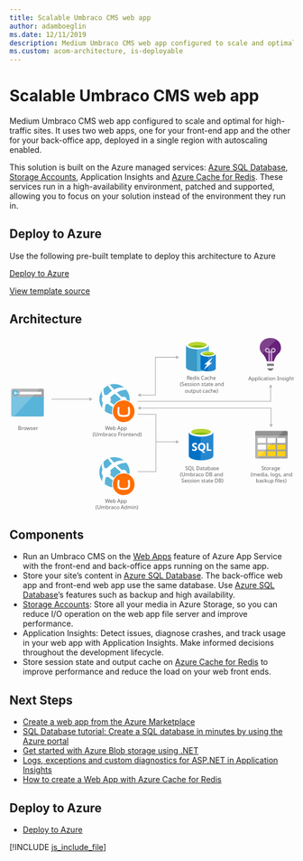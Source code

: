 ```yaml
---
title: Scalable Umbraco CMS web app
author: adamboeglin
ms.date: 12/11/2019
description: Medium Umbraco CMS web app configured to scale and optimal for high-traffic sites. It uses two web apps, one for your front-end app and the other for your back-office app, deployed in a single region with autoscaling enabled.
ms.custom: acom-architecture, is-deployable
---
```

# Scalable Umbraco CMS web app

Medium Umbraco CMS web app configured to scale and optimal for high-traffic sites. It uses two web apps, one for your front-end app and the other for your back-office app, deployed in a single region with autoscaling enabled.

This solution is built on the Azure managed services: [Azure SQL Database](/en-us/services/sql-database/), [Storage Accounts](/en-us/services/storage/), Application Insights and [Azure Cache for Redis](/en-us/services/cache/). These services run in a high-availability environment, patched and supported, allowing you to focus on your solution instead of the environment they run in.


## Deploy to Azure

Use the following pre-built template to deploy this architecture to Azure

[Deploy to Azure](https://portal.azure.com/#create/Microsoft.Template/uri/https%3A%2F%2Fraw.githubusercontent.com%2FAzure%2Fazure-quickstart-templates%2Fmaster%2Fumbraco-cms-webapp-redis-cache%2Fazuredeploy.json)

[View template source](/en-us/resources/templates/umbraco-cms-webapp-redis-cache/)


## Architecture

<svg class="architecture-diagram" aria-labelledby="medium-umbraco-web-app" height="403.089" viewbox="0 0 655.575 403.089" width="655.575" xmlns="http://www.w3.org/2000/svg" xmlns:xlink="http://www.w3.org/1999/xlink"><title id="medium-umbraco-web-app">Scalable Umbraco CMS web app</title><desc>Medium Umbraco CMS web app configured to scale and optimal for high-traffic sites. It uses two web apps, one for your front-end app and the other for your back-office app, deployed in a single region with autoscaling enabled.</desc><g><line fill="none" stroke="#B5B5B5" stroke-miterlimit="10" stroke-width="1.643" x1="96.803" x2="185.63" y1="144.728" y2="144.728"></line><polygon fill="#B5B5B5" points="184.432,148.824 191.524,144.728 184.432,140.633"></polygon></g><g><polyline fill="none" points="295.803,149.728 338.381,149.728
            602.803,149.728 602.803,116.556" stroke="#B5B5B5" stroke-miterlimit="10" stroke-width="1.643"></polyline><polygon fill="#B5B5B5" points="606.899,117.754 602.803,110.662 598.708,117.754"></polygon></g><polyline fill="none" points="295.803,179.728 337.947,179.728
        337.947,311.686 295.803,311.686" stroke="#B5B5B5" stroke-miterlimit="10" stroke-width="1.643"></polyline><g><line fill="none" stroke="#B5B5B5" stroke-miterlimit="10" stroke-width="1.643" x1="337.947" x2="385.63" y1="243.207" y2="243.207"></line><polygon fill="#B5B5B5" points="384.432,247.303 391.524,243.207 384.432,239.112"></polygon></g><g><polyline fill="none" points="301.698,135.346 336.803,135.346
            336.803,48.454 385.63,48.454" stroke="#B5B5B5" stroke-miterlimit="10" stroke-width="1.643"></polyline><polygon fill="#B5B5B5" points="302.896,139.442 295.803,135.346 302.896,131.251"></polygon><polygon fill="#B5B5B5" points="384.432,52.55 391.524,48.454 384.432,44.359"></polygon></g><g><polyline fill="none" points="301.698,165.346 603.804,165.346
            603.804,203.824" stroke="#B5B5B5" stroke-miterlimit="10" stroke-width="1.643"></polyline><polygon fill="#B5B5B5" points="302.896,169.442 295.803,165.346 302.896,161.251"></polygon><polygon fill="#B5B5B5" points="599.708,202.625 603.804,209.718 607.899,202.625"></polygon></g><g><g><path d="M4.209,181.653c0,1.662,1.348,3.01,3.01,3.01H76.2c1.662,0,3.01-1.348,3.01-3.01V134.66h-75
                L4.209,181.653z" fill="#59B4D9"></path><path d="M76.2,120.713H7.219c-1.662-0.001-3.009,1.346-3.01,3.008c0,0.001,0,0.002,0,0.003v15.94h75v-15.94
                C79.21,122.062,77.862,120.714,76.2,120.713C76.2,120.713,76.199,120.713,76.2,120.713" fill="#A0A1A2"></path><path d="M7.23,120.713c-1.662,0-3.01,1.348-3.01,3.01
                c0,0,0,0.001,0,0.001v57.93c0.001,1.662,1.348,3.009,3.01,3.01h3.282l59.127-63.951L7.23,120.713z" fill="#FFFFFF" opacity="0.2"></path><rect fill="#FFFFFF" height="5.913" width="50.506" x="23.494" y="127.881"></rect><path d="M21.174,130.737c-0.001,4.041-3.278,7.316-7.319,7.315c-4.041-0.001-7.316-3.278-7.315-7.319
                c0.001-4.04,3.277-7.315,7.317-7.315C17.899,123.419,21.175,126.695,21.174,130.737" fill="#59B4D9"></path><polygon fill="#FFFFFF" points="13.083,131.561 16.402,135.065 14.601,135.065 10.162,130.838 14.584,126.611 16.381,126.611
                13.083,130.094 21.172,130.094 21.172,131.561"></polygon></g><text fill="#5D5D5D" font-family="'Segoe UI'" font-size="12px" transform="matrix(1 0 0 1 19.615 215.904)">Browser</text><rect fill="#FF00FF" fill-opacity="0" height="104.309" width="83.417" y="115.383"></rect></g><g><path d="M567.085,278.8c-0.053,1.521,1.138,2.797,2.659,2.85c0.064,0.002,0.128,0.002,0.191,0h69.3
            c1.521,0.053,2.797-1.138,2.85-2.659c0.002-0.064,0.002-0.128,0-0.191v-49.65h-75L567.085,278.8z" fill="#A0A1A2"></path><path d="M639.235,217.754h-69.3c-1.521-0.053-2.797,1.138-2.85,2.659c-0.002,0.064-0.002,0.128,0,0.191v8.55h75
            V220.6c0.053-1.521-1.138-2.797-2.659-2.85c-0.064-0.002-0.128-0.002-0.191,0" fill="#7A7A7A"></path><rect fill="#FFFFFF" height="11.4" width="18.9" x="595.285" y="234.104"></rect><rect fill="#FCD116" height="11.4" width="18.9" x="595.285" y="249.554"></rect><rect fill="#FCD116" height="11.4" width="18.9" x="617.785" y="249.554"></rect><rect fill="#FFFFFF" height="11.4" width="18.9" x="617.785" y="234.104"></rect><rect fill="#FFFFFF" height="11.4" width="18.9" x="572.785" y="234.104"></rect><rect fill="#FFFFFF" height="11.4" width="18.9" x="572.785" y="249.554"></rect><rect fill="#FCD116" height="11.4" width="18.9" x="572.785" y="264.854"></rect><rect fill="#FCD116" height="11.4" width="18.9" x="595.285" y="264.854"></rect><rect fill="#FCD116" height="11.4" width="18.9" x="617.785" y="264.854"></rect><path d="M569.935,217.754c-1.529,0.104-2.746,1.321-2.85,2.85v58.2
            c0.104,1.529,1.321,2.746,2.85,2.85h3.15l59.4-63.9L569.935,217.754z" fill="#FFFFFF" opacity="0.2"></path></g><text fill="#5D5D5D" font-family="'Segoe UI'" font-size="12px" transform="matrix(1 0 0 1 581.563 308.072)">S</text><text fill="#5D5D5D" font-family="'Segoe UI'" font-size="12px" transform="matrix(1 0 0 1 587.551 308.072)">torage</text><text fill="#5D5D5D" font-family="'Segoe UI'" font-size="12px" transform="matrix(1 0 0 1 556.842 322.472)">(media, logs, and</text><text fill="#5D5D5D" font-family="'Segoe UI'" font-size="12px" transform="matrix(1 0 0 1 568.7371 336.872)">backup files)</text><rect fill="#FF00FF" fill-opacity="0" height="123.885" width="83.417" x="562.876" y="216.399"></rect><g><path d="M626.569,25.962L626.569,25.962v-0.451c0-11.57-9.918-21.187-22.089-21.338
            c-0.3-0.451-7.213,0.15-7.213,0.15l0,0c-10.967,1.353-19.535,10.519-19.535,21.188c0,0.3-1.2,8.715,7.363,15.778
            c3.907,3.456,7.964,12.773,8.565,15.477l0.451,0.9h15.928l0.451-0.9c0.6-2.7,4.809-12.021,8.565-15.327
            C627.621,34.226,626.569,26.262,626.569,25.962z" fill="#68217A"></path><rect fill="#7A7A7A" height="5.109" width="15.928" x="594.412" y="63.077"></rect><polygon fill="#7A7A7A" points="599.371,79.006 605.231,79.006 610.19,73.746 594.412,73.746"></polygon><g opacity="0.65"><path d="M606.283,56.917h-3.005V37.833h-2.555v18.933h-3.005V37.833h-2.555c-3.051-0.046-5.514-2.509-5.56-5.56
                c0.003-3.071,2.494-5.558,5.565-5.555c3.067,0.003,5.552,2.488,5.555,5.555v2.555h2.555v-2.555c0-3.071,2.489-5.56,5.56-5.56
                c3.071,0,5.56,2.489,5.56,5.56s-2.489,5.56-5.56,5.56l0,0h-2.555V56.917z M595.163,29.717
                c-1.399-0.012-2.543,1.112-2.555,2.511c0,0.015,0,0.029,0,0.044c0.041,1.394,1.161,2.514,2.555,2.555h2.555v-2.554
                c-0.092-1.371-1.184-2.463-2.555-2.555V29.717z M608.837,29.717c-1.394,0.041-2.514,1.161-2.555,2.555v2.555h2.555
                c1.394-0.041,2.514-1.161,2.555-2.555c0.012-1.399-1.113-2.542-2.512-2.554c-0.014,0-0.029,0-0.043,0L608.837,29.717z" fill="#FFFFFF"></path></g><g opacity="0.15"><path d="M604.48,4.173c-0.3-0.451-7.213,0.15-7.213,0.15c-10.967,1.353-19.535,10.519-19.535,21.188
                c0,0.3-1.052,7.664,5.86,14.426L616.05,7.479C612.574,5.327,608.568,4.182,604.48,4.173z" fill="#FFFFFF"></path></g></g><text fill="#5D5D5D" font-family="'Segoe UI'" font-size="12px" transform="matrix(1 0 0 1 551.1851 101.317)">Application Insights</text><rect fill="#FF00FF" fill-opacity="0" height="104.309" width="63.9" x="570.785"></rect><g><path d="M407.387,20.243v50.845c0,5.352,11.831,9.577,26.338,9.577V20.243H407.387z" fill="#3999C6"></path><path d="M433.444,80.666h0.423c14.648,0,26.338-4.225,26.338-9.577V20.243h-26.761V80.666z" fill="#59B4D9"></path><path d="M460.2,20.243c0,5.211-11.831,9.577-26.338,9.577s-26.479-4.366-26.479-9.577s11.831-9.577,26.338-9.577
            S460.2,15.032,460.2,20.243" fill="#FFFFFF"></path><path d="M454.852,19.68c0,3.521-9.437,6.338-20.986,6.338s-21.127-2.818-21.127-6.338s9.437-6.338,20.986-6.338
            S454.852,16.159,454.852,19.68" fill="#7FBA00"></path><path d="M450.345,23.482c2.817-1.127,4.366-2.394,4.366-3.8c0-3.521-9.437-6.338-20.986-6.338
            s-20.986,2.817-20.986,6.338c0,1.408,1.69,2.817,4.366,3.8c3.8-1.549,9.859-2.394,16.62-2.394S446.542,22.074,450.345,23.482" fill="#B8D432"></path><path d="M440.908,40.384v33.944c0,3.521,7.887,6.338,17.606,6.338V40.384H440.908z" fill="#0072C6"></path><path d="M458.232,80.666h0.282c9.718,0,17.606-2.817,17.606-6.338V40.384h-17.888V80.666z" fill="#0072C6"></path><path d="M458.232,80.666h0.282c9.718,0,17.606-2.817,17.606-6.338
            V40.384h-17.888V80.666z" fill="#FFFFFF" opacity="0.15"></path><path d="M476.12,40.384c0,3.521-7.887,6.338-17.606,6.338s-17.606-2.817-17.606-6.338s7.887-6.338,17.606-6.338
            S476.12,36.863,476.12,40.384" fill="#FFFFFF"></path><path d="M472.458,39.961c0,2.254-6.338,4.225-13.944,4.225s-13.944-1.831-13.944-4.225
            c0-2.254,6.338-4.225,13.944-4.225S472.458,37.708,472.458,39.961" fill="#7FBA00"></path><path d="M469.5,42.5c1.831-0.7,2.958-1.549,2.958-2.535c0-2.254-6.338-4.225-13.944-4.225
            c-7.746,0-13.944,1.831-13.944,4.225c0,0.986,1.127,1.831,2.958,2.535C454.679,40.246,462.349,40.246,469.5,42.5" fill="#B8D432"></path><polygon fill="#FFFFFF" points="468.091,60.947 448.514,77.144 456.12,64.609 449.5,64.609 469.077,48.553 461.472,60.947"></polygon></g><text fill="#5D5D5D" font-family="'Segoe UI'" font-size="12px" transform="matrix(1 0 0 1 409.109 100.6379)">R</text><text fill="#5D5D5D" font-family="'Segoe UI'" font-size="12px" transform="matrix(1 0 0 1 415.9351 100.6379)">edis Cache</text><text fill="#5D5D5D" font-family="'Segoe UI'" font-size="12px" transform="matrix(1 0 0 1 393.245 115.038)">(Session state and</text><text fill="#5D5D5D" font-family="'Segoe UI'" font-size="12px" transform="matrix(1 0 0 1 404.4241 129.438)">output cache)</text><rect fill="#FF00FF" fill-opacity="0" height="127.483" width="83.417" x="398.903" y="7.177"></rect><g><path d="M413.85,220.829v54.507c0,5.659,12.667,10.247,28.291,10.247v-64.754H413.85z" fill="#0072C6"></path><path d="M441.753,285.582h0.388c15.624,0,28.291-4.586,28.291-10.246v-54.507h-28.679V285.582z" fill="#0072C6"></path><path d="M441.753,285.582h0.388
            c15.624,0,28.291-4.586,28.291-10.246v-54.507h-28.679V285.582z" fill="#FFFFFF" opacity="0.15"></path><path d="M470.432,220.829c0,5.659-12.667,10.246-28.291,10.246s-28.291-4.587-28.291-10.246
            s12.667-10.246,28.291-10.246S470.432,215.17,470.432,220.829" fill="#FFFFFF"></path><path d="M464.648,220.239c0,3.736-10.077,6.761-22.507,6.761s-22.508-3.025-22.508-6.761
            s10.078-6.761,22.508-6.761S464.648,216.504,464.648,220.239" fill="#7FBA00"></path><path d="M459.933,224.371c2.946-1.143,4.717-2.574,4.717-4.128c0-3.736-10.077-6.762-22.508-6.762
            s-22.507,3.026-22.507,6.762c0,1.555,1.771,2.986,4.717,4.128c4.115-1.6,10.545-2.628,17.79-2.628s13.674,1.031,17.792,2.628" fill="#B8D432"></path><path d="M433.156,258.664c0.075,1.536-0.615,3.009-1.843,3.935c-1.499,1.009-3.287,1.499-5.091,1.395
            c-1.599,0.053-3.186-0.29-4.62-1v-3.985c1.298,1.162,2.976,1.81,4.718,1.819c0.678,0.041,1.352-0.134,1.925-0.5
            c0.435-0.297,0.691-0.794,0.679-1.321c-0.001-0.542-0.24-1.057-0.654-1.407c-0.816-0.626-1.71-1.145-2.658-1.544
            c-2.723-1.277-4.084-3.02-4.084-5.229c-0.05-1.494,0.61-2.924,1.781-3.854c1.359-1.022,3.033-1.536,4.731-1.451
            c1.475-0.044,2.945,0.188,4.334,0.685v3.722c-1.207-0.831-2.643-1.266-4.109-1.245c-0.646-0.035-1.287,0.137-1.829,0.491
            c-0.431,0.296-0.684,0.79-0.672,1.313c-0.019,0.518,0.177,1.021,0.542,1.389c0.67,0.554,1.419,1.005,2.222,1.339
            c1.336,0.558,2.548,1.373,3.568,2.4C432.816,256.465,433.194,257.552,433.156,258.664z" fill="#FFFFFF"></path><path d="M452.366,254.631c0.048,1.921-0.449,3.816-1.432,5.466c-0.925,1.52-2.351,2.669-4.033,3.25l5.179,4.794
            h-5.229l-3.7-4.146c-1.515-0.037-2.994-0.47-4.29-1.257c-1.265-0.77-2.288-1.881-2.951-3.206
            c-0.705-1.408-1.062-2.965-1.04-4.539c-0.03-1.717,0.358-3.416,1.13-4.95c0.705-1.401,1.807-2.563,3.168-3.343
            c1.43-0.797,3.045-1.201,4.682-1.17c1.546-0.025,3.071,0.367,4.414,1.134c1.301,0.757,2.352,1.878,3.025,3.224
            C452.026,251.359,452.395,252.986,452.366,254.631z M448.134,254.856c0.084-1.521-0.332-3.027-1.183-4.29
            c-0.75-1.032-1.964-1.623-3.238-1.576c-1.305-0.042-2.551,0.546-3.349,1.58c-1.667,2.544-1.677,5.831-0.026,8.385
            c0.775,1.019,1.994,1.601,3.274,1.562c1.278,0.05,2.504-0.511,3.3-1.512C447.787,257.805,448.219,256.339,448.134,254.856z" fill="#FFFFFF"></path><polygon fill="#FFFFFF" points="465.949,263.683 455.317,263.683 455.317,245.83 459.338,245.83 459.338,260.421
            465.949,260.421"></polygon></g><text fill="#5D5D5D" font-family="'Segoe UI'" font-size="12px" transform="matrix(1 0 0 1 405.353 307.831)">SQL Database</text><text fill="#5D5D5D" font-family="'Segoe UI'" font-size="12px" transform="matrix(1 0 0 1 393.5291 322.231)">(Umbraco DB and </text><text fill="#5D5D5D" font-family="'Segoe UI'" font-size="12px" transform="matrix(1 0 0 1 396.813 336.631)">Session state DB)</text><rect fill="#FF00FF" fill-opacity="0" height="131.445" width="73.217" x="406.425" y="208.84"></rect><g><path d="M263.679,172.85c-15.344,11.751-37.308,8.838-49.058-6.506s-8.838-37.308,6.506-49.058
            s37.308-8.838,49.058,6.506c0.004,0.005,0.008,0.011,0.012,0.016c11.756,15.245,8.927,37.133-6.318,48.889
            C263.813,172.748,263.746,172.799,263.679,172.85" fill="#59B4D9"></path><path d="M257.249,151.2c2.53,3.299,7.252,3.928,10.557,1.406c0.172-0.132,0.305-0.291,0.462-0.433
            c3.373,2.376,5.715,3.944,7.035,4.843c0.365-0.983,0.678-1.984,0.938-3c-1.394-1.037-3.28-2.489-6.006-4.7
            c1.495-3.849-0.413-8.181-4.261-9.676c-2.122-0.824-4.504-0.637-6.471,0.509c-3.564-3.2-7.48-6.863-11.61-10.966
            c12.831-6.9,21.946-5.89,21.946-5.89c-1.5-1.894-3.192-3.629-5.048-5.176c-5.411-0.836-13.817-0.742-23.421,4.367l0,0l0,0
            c-3.2-3.35-6.459-6.95-9.776-10.8c-1.592,0.509-3.142,1.139-4.637,1.886c2.738,4.307,5.906,8.324,9.456,11.991l0,0
            c0.007,0.008,0.015,0.015,0.024,0.024c-3.512,2.478-6.769,5.299-9.722,8.421c-0.406,0.433-0.8,0.868-1.179,1.3
            c-1.921-0.406-3.917-0.27-5.764,0.395c-3.17-6.839-2.915-12.333-2.414-15.165c-1.377,1.421-2.637,2.951-3.769,4.574
            c-1.084,4.736-0.6,9.696,1.379,14.133c-2.892,3.781-2.895,9.03-0.007,12.814c0.244,0.314,0.506,0.615,0.783,0.9
            c-1.16,3.994-1.846,8.111-2.044,12.265c0.332,0.451,0.332,0.815,0.661,1.254c1.721,2.086,3.675,3.968,5.824,5.611
            c-0.329-5.417,0.489-10.842,2.4-15.921c1.665,0.127,3.337-0.144,4.876-0.792c0.9,0.788,1.834,1.585,2.835,2.4
            c3.166,2.514,6.584,4.693,10.2,6.5c-0.418,3.798,2.322,7.215,6.12,7.633c1.792,0.197,3.59-0.313,5.011-1.421
            c0.609-0.476,1.133-1.05,1.551-1.7c4.509,0.981,9.113,1.46,13.728,1.427c0.54,0,3.048-3.41,4.484-5.524
            c-2.148,0.449-8.516,1.324-17.22-1.176c-0.765-3.721-4.401-6.117-8.122-5.352c-0.856,0.176-1.67,0.513-2.4,0.994
            c-3.329-1.818-6.495-3.921-9.461-6.286c-0.659-0.522-1.293-1.044-1.9-1.565c2.02-3.193,2.189-7.219,0.445-10.57
            c0.4-0.4,0.794-0.8,1.219-1.2c2.85-2.69,5.901-5.159,9.127-7.384c-0.115-0.106-0.218-0.218-0.33-0.326
            c0.113,0.1,0.22,0.213,0.335,0.318l0,0c4.369,4.04,9,7.869,13.39,11.291C255.255,145.963,255.554,148.961,257.249,151.2z" fill="#FFFFFF"></path></g><circle cx="263.679" cy="172.707" fill="#FFFFFF" r="27"></circle><text fill="#5D5D5D" font-family="'Segoe UI'" font-size="12px" transform="matrix(1 0 0 1 220.835 215.576)">W</text><text fill="#5D5D5D" font-family="'Segoe UI'" font-size="12px" transform="matrix(1 0 0 1 231.575 215.576)">eb App</text><text fill="#5D5D5D" font-family="'Segoe UI'" font-size="12px" transform="matrix(1 0 0 1 191.904 229.976)">(Umbraco Frontend)</text><path d="M238.679,172.737c0.017-13.807,11.224-24.986,25.031-24.969c13.807,0.017,24.986,11.224,24.969,25.031
        c-0.017,13.795-11.205,24.969-25,24.969c-13.815-0.008-25.008-11.215-25-25.03C238.679,172.738,238.679,172.737,238.679,172.737z
            M263.171,181.298c-1.939,0.055-3.877-0.12-5.775-0.521c-1.401-0.285-2.578-1.231-3.158-2.538
        c-0.675-1.933-0.955-3.982-0.824-6.025c0.01-1.42,0.099-2.838,0.265-4.248c0.164-1.371,0.328-2.504,0.491-3.4l0.172-0.888
        c0.004-0.026,0.006-0.053,0.006-0.08c0-0.247-0.178-0.458-0.421-0.5l-3.231-0.5c-0.026-0.004-0.053-0.006-0.08-0.006
        c-0.236,0-0.441,0.162-0.495,0.391c-0.053,0.207-0.087,0.361-0.184,0.853c-0.186,0.948-0.355,1.873-0.544,3.207
        c-0.199,1.467-0.321,2.944-0.364,4.424c-0.07,1.032-0.07,2.068,0,3.1c-0.029,2.264,0.453,4.505,1.411,6.557
        c0.945,1.704,2.52,2.971,4.387,3.53c2.795,0.815,5.704,1.171,8.613,1.054h0.478c2.909,0.117,5.818-0.239,8.613-1.054
        c1.867-0.559,3.442-1.826,4.387-3.53c0.957-2.052,1.44-4.293,1.411-6.557c0.07-1.032,0.07-2.068,0-3.1
        c-0.043-1.48-0.165-2.957-0.364-4.424c-0.189-1.335-0.357-2.259-0.544-3.207c-0.1-0.492-0.13-0.646-0.183-0.853
        c-0.055-0.231-0.263-0.393-0.5-0.391c-0.027,0-0.054,0.002-0.081,0.006l-3.23,0.5c-0.244,0.042-0.422,0.253-0.422,0.5
        c0,0.027,0.002,0.054,0.006,0.08l0.172,0.888c0.163,0.893,0.327,2.027,0.491,3.4c0.167,1.41,0.255,2.828,0.265,4.248
        c0.131,2.043-0.15,4.092-0.824,6.025c-0.58,1.307-1.757,2.253-3.158,2.538c-1.898,0.401-3.836,0.576-5.775,0.521H263.171z" fill="#FF6E00"></path><rect fill="#FF00FF" fill-opacity="0" height="126.597" width="88.724" x="201.955" y="107.507"></rect><g><path d="M263.679,341.035c-15.344,11.751-37.308,8.838-49.058-6.506c-11.751-15.344-8.838-37.308,6.506-49.058
            s37.308-8.838,49.058,6.506c0.004,0.005,0.008,0.011,0.012,0.016c11.756,15.245,8.927,37.133-6.318,48.889
            C263.813,340.933,263.746,340.984,263.679,341.035" fill="#59B4D9"></path><path d="M257.249,319.39c2.53,3.299,7.252,3.928,10.557,1.406c0.172-0.132,0.305-0.291,0.462-0.433
            c3.373,2.376,5.715,3.944,7.035,4.843c0.365-0.983,0.678-1.984,0.938-3c-1.394-1.037-3.28-2.489-6.006-4.7
            c1.495-3.849-0.413-8.181-4.261-9.676c-2.122-0.824-4.504-0.637-6.471,0.509c-3.564-3.2-7.48-6.863-11.61-10.966
            c12.831-6.9,21.946-5.89,21.946-5.89c-1.5-1.894-3.192-3.629-5.048-5.176c-5.411-0.836-13.817-0.742-23.421,4.367l0,0l0,0
            c-3.2-3.35-6.459-6.95-9.776-10.8c-1.592,0.509-3.142,1.139-4.637,1.886c2.738,4.307,5.906,8.324,9.456,11.991l0,0
            c0.007,0.008,0.015,0.015,0.024,0.024c-3.512,2.478-6.769,5.299-9.722,8.421c-0.406,0.433-0.8,0.868-1.179,1.3
            c-1.921-0.406-3.917-0.27-5.764,0.395c-3.17-6.839-2.915-12.333-2.414-15.165c-1.377,1.421-2.637,2.951-3.769,4.574
            c-1.084,4.736-0.6,9.696,1.379,14.133c-2.892,3.781-2.895,9.03-0.007,12.814c0.244,0.314,0.506,0.615,0.783,0.9
            c-1.16,3.994-1.846,8.111-2.044,12.265c0.332,0.451,0.332,0.815,0.661,1.254c1.721,2.086,3.675,3.968,5.824,5.611
            c-0.329-5.417,0.489-10.842,2.4-15.921c1.665,0.127,3.337-0.144,4.876-0.792c0.9,0.788,1.834,1.585,2.835,2.4
            c3.166,2.514,6.584,4.693,10.2,6.5c-0.418,3.798,2.322,7.215,6.12,7.633c1.792,0.197,3.59-0.313,5.011-1.421
            c0.609-0.476,1.133-1.05,1.551-1.7c4.507,0.98,9.109,1.458,13.722,1.424c0.54,0,3.048-3.41,4.484-5.524
            c-2.148,0.449-8.516,1.324-17.22-1.176c-0.765-3.721-4.401-6.117-8.122-5.352c-0.856,0.176-1.67,0.513-2.4,0.994
            c-3.329-1.818-6.495-3.921-9.461-6.286c-0.659-0.522-1.293-1.044-1.9-1.565c2.02-3.193,2.189-7.219,0.445-10.57
            c0.4-0.4,0.794-0.8,1.219-1.2c2.85-2.69,5.901-5.159,9.127-7.384c-0.115-0.106-0.218-0.218-0.33-0.326
            c0.113,0.1,0.22,0.213,0.335,0.318l0,0c4.369,4.04,9,7.869,13.39,11.291C255.249,314.152,255.551,317.152,257.249,319.39z" fill="#FFFFFF"></path></g><circle cx="263.679" cy="340.892" fill="#FFFFFF" r="27"></circle><text fill="#5D5D5D" font-family="'Segoe UI'" font-size="12px" transform="matrix(1 0 0 1 220.835 383.756)">W</text><text fill="#5D5D5D" font-family="'Segoe UI'" font-size="12px" transform="matrix(1 0 0 1 231.575 383.756)">eb App</text><text fill="#5D5D5D" font-family="'Segoe UI'" font-size="12px" transform="matrix(1 0 0 1 198.511 398.156)">(Umbraco Admin)</text><path d="M238.679,340.86c0.017-13.807,11.224-24.986,25.031-24.969c13.807,0.017,24.986,11.224,24.969,25.031
        c-0.017,13.795-11.205,24.969-25,24.969c-13.815-0.008-25.008-11.215-25-25.03C238.679,340.861,238.679,340.86,238.679,340.86z
            M263.171,349.421c-1.939,0.055-3.877-0.12-5.775-0.521c-1.401-0.285-2.578-1.231-3.158-2.538
        c-0.675-1.933-0.955-3.982-0.824-6.025c0.01-1.42,0.099-2.838,0.265-4.248c0.164-1.371,0.328-2.504,0.491-3.4l0.172-0.888
        c0.004-0.026,0.006-0.053,0.006-0.08c0-0.247-0.178-0.458-0.421-0.5l-3.231-0.5c-0.026-0.004-0.053-0.006-0.08-0.006
        c-0.236,0-0.441,0.162-0.495,0.391c-0.053,0.207-0.087,0.361-0.184,0.853c-0.186,0.948-0.355,1.873-0.544,3.207
        c-0.199,1.467-0.321,2.944-0.364,4.424c-0.07,1.032-0.07,2.068,0,3.1c-0.029,2.264,0.453,4.505,1.411,6.557
        c0.945,1.704,2.52,2.971,4.387,3.53c2.795,0.815,5.704,1.171,8.613,1.054h0.478c2.909,0.117,5.818-0.239,8.613-1.054
        c1.867-0.559,3.442-1.826,4.387-3.53c0.957-2.052,1.44-4.293,1.411-6.557c0.07-1.032,0.07-2.068,0-3.1
        c-0.043-1.48-0.165-2.957-0.364-4.424c-0.189-1.335-0.357-2.259-0.544-3.207c-0.1-0.492-0.13-0.646-0.183-0.853
        c-0.055-0.231-0.263-0.393-0.5-0.391c-0.027,0-0.054,0.002-0.081,0.006l-3.23,0.5c-0.244,0.042-0.422,0.253-0.422,0.5
        c0,0.027,0.002,0.054,0.006,0.08l0.172,0.888c0.163,0.893,0.327,2.027,0.491,3.4c0.167,1.41,0.255,2.828,0.265,4.248
        c0.131,2.043-0.15,4.092-0.824,6.025c-0.58,1.307-1.757,2.253-3.158,2.538c-1.898,0.401-3.836,0.576-5.775,0.521H263.171z" fill="#FF6E00"></path><rect fill="#FF00FF" fill-opacity="0" height="126.597" width="88.724" x="201.955" y="274.299"></rect></svg>

## Components
* Run an Umbraco CMS on the [Web Apps](http://azure.microsoft.com/services/app-service/web/) feature of Azure App Service with the front-end and back-office apps running on the same app.
* Store your site’s content in [Azure SQL Database](http://azure.microsoft.com/services/sql-database/). The back-office web app and front-end web app use the same database. Use [Azure SQL Database](http://azure.microsoft.com/services/sql-database/)’s features such as backup and high availability.
* [Storage Accounts](http://azure.microsoft.com/services/storage/): Store all your media in Azure Storage, so you can reduce I/O operation on the web app file server and improve performance.
* Application Insights: Detect issues, diagnose crashes, and track usage in your web app with Application Insights. Make informed decisions throughout the development lifecycle.
* Store session state and output cache on [Azure Cache for Redis](http://azure.microsoft.com/services/cache/) to improve performance and reduce the load on your web front ends.

## Next Steps
* [Create a web app from the Azure Marketplace](https://docs.microsoft.com/api/Redirect/documentation/articles/app-service-web-create-web-app-from-marketplace/)
* [SQL Database tutorial: Create a SQL database in minutes by using the Azure portal](https://docs.microsoft.com/api/Redirect/documentation/articles/sql-database-get-started/)
* [Get started with Azure Blob storage using .NET](https://docs.microsoft.com/api/Redirect/documentation/articles/storage-dotnet-how-to-use-blobs/)
* [Logs, exceptions and custom diagnostics for ASP.NET in Application Insights](https://docs.microsoft.com/api/Redirect/documentation/articles/app-insights-search-diagnostic-logs/)
* [How to create a Web App with Azure Cache for Redis](https://docs.microsoft.com/api/Redirect/documentation/articles/cache-web-app-howto/)

## Deploy to Azure
* [Deploy to Azure](https://portal.azure.com/#create/Microsoft.Template/uri/https%3A%2F%2Fraw.githubusercontent.com%2FAzure%2Fazure-quickstart-templates%2Fmaster%2Fumbraco-cms-webapp-redis-cache%2Fazuredeploy.json)

[!INCLUDE [js_include_file](../../_js/index.md)]
